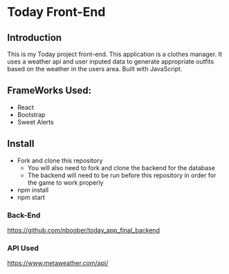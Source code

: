 # Today Front-End

## Introduction
This is my Today project front-end. This application is a clothes manager. It uses a weather api and user inputed data to generate appropriate outfits based on the weather in the users area. Built with JavaScript.

## FrameWorks Used:
- React
- Bootstrap
- Sweet Alerts

## Install 
 - Fork and clone this repository
    - You will also need to fork and clone the backend for the database
    - The backend will need to be run before this repository in order for the game to work properly
 - npm install
 - npm start

### Back-End
https://github.com/nboober/today_app_final_backend

### API Used 
https://www.metaweather.com/api/